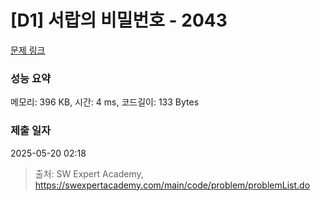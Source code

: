 # [D1] 서랍의 비밀번호 - 2043 

[문제 링크](https://swexpertacademy.com/main/code/problem/problemDetail.do?contestProbId=AV5QJ_8KAx8DFAUq) 

### 성능 요약

메모리: 396 KB, 시간: 4 ms, 코드길이: 133 Bytes

### 제출 일자

2025-05-20 02:18



> 출처: SW Expert Academy, https://swexpertacademy.com/main/code/problem/problemList.do